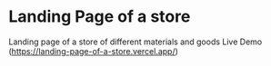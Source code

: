 # Landing Page of a store
 Landing page of a store of different materials and goods
 Live Demo (https://landing-page-of-a-store.vercel.app/)
